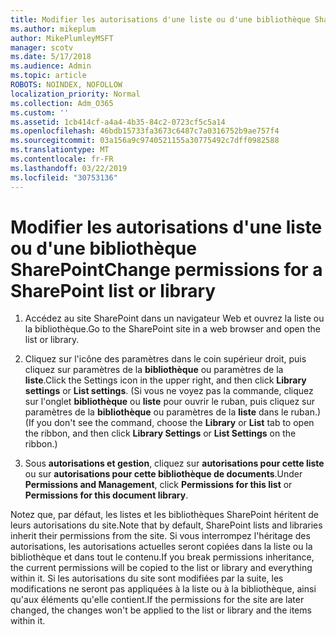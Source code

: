 ```yaml
---
title: Modifier les autorisations d'une liste ou d'une bibliothèque SharePoint
ms.author: mikeplum
author: MikePlumleyMSFT
manager: scotv
ms.date: 5/17/2018
ms.audience: Admin
ms.topic: article
ROBOTS: NOINDEX, NOFOLLOW
localization_priority: Normal
ms.collection: Adm_O365
ms.custom: ''
ms.assetid: 1cb414cf-a4a4-4b35-84c2-0723cf5c5a14
ms.openlocfilehash: 46bdb15733fa3673c6487c7a0316752b9ae757f4
ms.sourcegitcommit: 03a156a9c9740521155a30775492c7dff0982588
ms.translationtype: MT
ms.contentlocale: fr-FR
ms.lasthandoff: 03/22/2019
ms.locfileid: "30753136"
---
```

# <a name="change-permissions-for-a-sharepoint-list-or-library"></a><span data-ttu-id="d7492-102">Modifier les autorisations d'une liste ou d'une bibliothèque SharePoint</span><span class="sxs-lookup"><span data-stu-id="d7492-102">Change permissions for a SharePoint list or library</span></span>

1. <span data-ttu-id="d7492-103">Accédez au site SharePoint dans un navigateur Web et ouvrez la liste ou la bibliothèque.</span><span class="sxs-lookup"><span data-stu-id="d7492-103">Go to the SharePoint site in a web browser and open the list or library.</span></span>
    
2. <span data-ttu-id="d7492-104">Cliquez sur l'icône des paramètres dans le coin supérieur droit, puis cliquez sur paramètres de la **bibliothèque** ou paramètres de la **liste**.</span><span class="sxs-lookup"><span data-stu-id="d7492-104">Click the Settings icon in the upper right, and then click **Library settings** or **List settings**.</span></span> <span data-ttu-id="d7492-105">(Si vous ne voyez pas la commande, cliquez sur l'onglet **bibliothèque** ou **liste** pour ouvrir le ruban, puis cliquez sur paramètres de la **bibliothèque** ou paramètres de la **liste** dans le ruban.)</span><span class="sxs-lookup"><span data-stu-id="d7492-105">(If you don't see the command, choose the **Library** or **List** tab to open the ribbon, and then click **Library Settings** or **List Settings** on the ribbon.)</span></span> 
    
3. <span data-ttu-id="d7492-106">Sous **autorisations et gestion**, cliquez sur **autorisations pour cette liste** ou sur **autorisations pour cette bibliothèque de documents**.</span><span class="sxs-lookup"><span data-stu-id="d7492-106">Under **Permissions and Management**, click **Permissions for this list** or **Permissions for this document library**.</span></span>
    
<span data-ttu-id="d7492-107">Notez que, par défaut, les listes et les bibliothèques SharePoint héritent de leurs autorisations du site.</span><span class="sxs-lookup"><span data-stu-id="d7492-107">Note that by default, SharePoint lists and libraries inherit their permissions from the site.</span></span> <span data-ttu-id="d7492-108">Si vous interrompez l'héritage des autorisations, les autorisations actuelles seront copiées dans la liste ou la bibliothèque et dans tout le contenu.</span><span class="sxs-lookup"><span data-stu-id="d7492-108">If you break permissions inheritance, the current permissions will be copied to the list or library and everything within it.</span></span> <span data-ttu-id="d7492-109">Si les autorisations du site sont modifiées par la suite, les modifications ne seront pas appliquées à la liste ou à la bibliothèque, ainsi qu'aux éléments qu'elle contient.</span><span class="sxs-lookup"><span data-stu-id="d7492-109">If the permissions for the site are later changed, the changes won't be applied to the list or library and the items within it.</span></span>
  

